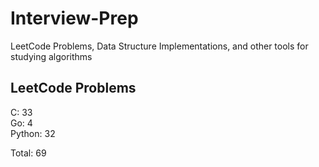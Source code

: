# Interview-Prep
LeetCode Problems, Data Structure Implementations, and other tools for studying algorithms

## LeetCode Problems
C:      33<br/>
Go:     4<br/>
Python: 32<br/>

Total:  69
